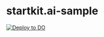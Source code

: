 # startkit.ai-sample

[![Deploy to DO](https://www.deploytodo.com/do-btn-blue.svg)](https://cloud.digitalocean.com/apps/new?repo=https://github.com/bargom/startkit.ai-sample/tree/main)
